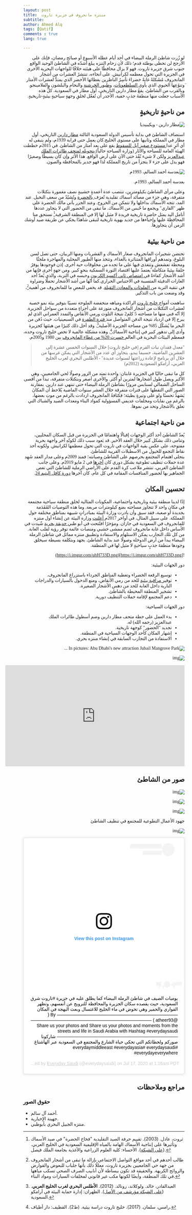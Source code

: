 ```yaml
---
layout: post
title:  منتزه مانجروف في جزيرة تاروت
subtitle: 
author: Ahmed Alq
tags: [Qatif]
comments : true
lang: true

---
```


<div dir="rtl" style="font-family: 'Amiri', serif;" markdown="1">


لو زُرت شاطئ الرملة البيضاء في أحد أيام عطلة الأسبوع أو صبائح رمضان، فإنك على الأرجح لن تحظى بوطئة قدم؛ ذلك لأن زحام التنزه يبلغ أشدّه في الشاطئ الوحيد الواقع جنوب شرق جزيرة تاروت. فهو لا يزال محافظًا على هيئته خلافًا للواجهات البحرية الأخرى في الجزيرة التي تحول معظمه لكرانيش. على أنحاءه، تنتشرُ العشرات من أشجار المانجروف مُشَكلةً غابةً خضراءَ تأسِرُ الناظرين بغطائها الأخضر الذي يمتدُّ لعشرات الأمتار َوتنوُعِها الحيوي الذي يأوي[ السلطعونات](https://ar.wikipedia.org/wiki/سرطان_أزرق_سابح)، و[طيور الخرشنة](https://ar.wikipedia.org/wiki/خرشناوات) والنحام والبلشون والفلامينجو. وبالقرب من الشاطئ، يقعُ مطار دارين التاريخي، أول مطار في السعودية. كلُّ هذه الأسباب جعلت منها منطقةَ جذبٍ خفية، الأجدر أن تُفعّل لخلقِ وجهةٍ سياحيةٍ بيئيةٍ-تاريخيةٍ.

## من ناحيةٍ تاريخيةٍ

![مطار دارين - ويكيبيديا](https://upload.wikimedia.org/wikipedia/commons/thumb/b/b4/%D8%AE%D9%84%D9%81_%D9%85%D8%B7%D8%A7%D8%B1_%D8%AF%D8%A7%D8%B1%D9%8A%D9%862.jpg/300px-%D8%AE%D9%84%D9%81_%D9%85%D8%B7%D8%A7%D8%B1_%D8%AF%D8%A7%D8%B1%D9%8A%D9%862.jpg)

استضاف الشاطئ في بداية تأسيس الدولة السعودية الثالثة [مطار دارين](https://ar.wikipedia.org/wiki/مطار_دارين) التاريخي، أول مطار في المملكة وثانيها على مستوى الخليج.كان يعمل حتى قرابة 1939م، ولم يتبقى له أي أثرٍ عدا[ مستودع صغير آيل للسقوط](http://www.alyaum.com/article/4039296) يقع على بعد أمتار من الشاطئ. في 2015م خططت الهيئة العامة للسياحة والآثار (وزارة السياحة حالياً)[ بتحويله لمتحف طائرات الملك عبدالعزيز](https://www.alyaum.com/articles/979638/المملكة-اليوم/-جولة-مسؤولي-هيئة-السياحة-في-الموقع) ولكن لا شيء نُفّذ حتى الآن على أرض الواقع. هذا الأثر وإن كان بسيطًا وصغيرًا فهو يدل على جزء لا يتجزأ من تاريخ المملكة لذا فهو جدير بالمحافظة والصون.

![بعدسة أحمد السالم، 1993م](https://upload.wikimedia.org/wikipedia/commons/6/6a/Ahmed_Al_Salem_1993_6.jpg)

بعدسة أحمد السالم، 1993م.



وعلى مرأى الشاطئ بكيلومترين، تنتصب عدة أعمدةٍ خشبيةٍ نصف مغمورة بتكتلات متفرقة، وهي جزء من مصائد أسماك تقليدية تُعرَف[ بالحضرة](https://www.spa.gov.sa/2037706) وتُشيّدُ من سعفِ النخيل. عند المد، تتجه الأسماك بداخلها ولا تتمكن من الخروج. وعند الجزر يأتي مالك الحضرة على ظهر "القاري" ويجمع ما حُبس من الأسماك. ما تبقى من الحضور التي لا يتجاوز عددها أنامل اليد يمثل حاضرة تاريخية فريدة لا مثيل لها إلا في المنطقة الشرقية[^4] تستحق منا المحافظةَ عليها وإحياءها من جديد بهوية تاريخية لتبقى شاهدًا يحكي عن طريقة صيد أوشك الزمن أن يتجاوزها.



## من ناحية بيئية

تحتضن شجيرات المانجروف صغار الأسماك و القشريات ومنها الربيان، حتى تصل لسن البلوغ، وتمدهم أوراقها المتناثرة بالغذاء، وتتخذ منها الطيور المحلية والمهاجرة ملجئًا ومحطة تعشعش وتتغذى فيها على ما تجده من مخلوقات حية أخرى. إذن فوجودها يوفرُ حلقةً بيئيةً متكاملة ًيعتمدُ عليها اقتصاد الثورة السمكية بنحوٍ كبير. ومن جهةٍ أخرى فإنها من أشد الأشجار كفاءةً في[ امتصاص ثاني أكسيد الكربون](https://www.sciencedaily.com/releases/2011/04/110404173247.htm) وحبسه في التربة، والذي يُعدّ أحد الغازات الدفيئة المتسببة في الاحتباس الحراري.كما أنّها من أشد الأشجار تحملًا وضراوة في تنقية التربة من[ الملوثات والمعادن الثقيلة](https://www.scidev.net/global/water/news/mangroves-can-trap-toxic-heavy-metals-says-study.html?__cf_chl_jschl_tk__=002a5a188ef72e9deeb37520a84a7af281605e1e-1594663657-0-AUghZE-llaKozldOVI_j5k66m2KCMKchIV3_y1pdGjE5VUGAv02v-TB-Ejxy0Se5asKPaT8aQuJTMKnFBwD9xbJBXwyggg8Xrxt0Hs16EEUNH7nUgXRZ_fJw-pvzf7WMS6i2c2NOkAHhXPr9Xtf1Ho5YIW4hVgo1x7_Sw_RD_tEtnTMSIQJJEXBN7F8USWIR5RnHBAGpW6Oc-NIkKYSQawEZjCPMrNS6gfyQG1ybCBUxds-f9Cy6fMrTD_aFqYtm6wqKSsroOD5_jYFhDHt55BZIx9BVfMlLVxEVa8JiBjFMdCA_JXBnGAoSBXBn7pI3gHU22Xnr-h0GnM7vsgi1qtDRX_CndLjY95SOEqO7q_q9nWMMBALWnJWdi_kk5gd_gg). قد يخفى للبعضِ ما للمانجروف من أهمية[^1]، وقد وضعت من باب التذكير.

ساهمت أمواج[ خليج تاروت](https://ar.wikipedia.org/wiki/خليج_تاروت) الراكدة ومياهه منخفضة الملوحة نسبيًا بتوفير بيئة نمو خصبة لعشرات التكتلات من أشجار المانجروف متوزعة على أجزاءٍ متعددة من سواحل الجزيرة. إلا أنّه فنى منها ما مساحته 5 كلم2 نتيجةَ التلوث ورمي الأنقاض والتمدد العمراني الذي لم يبرح إلا في ازدياد نتيجة الدفن المتواصل منذ[ فترة الطفرة](https://ar.wikipedia.org/wiki/مرحلة_الطفرة) في السبعينيات. حيث دُفن من البحر ما يُشكّل 85% من مساحة الجزيرة الأصلية[^2]. وقد أخل ذلك كثيرًا من هيئتها كجزيرة وأدى إلى تدهور كبير في إنتاجية الأسماك[^3]. وهذه مشكلة عالمية لا تخص خليج تاروت وحده، فمعظم البيئات البحرية في العالم[ خسرت 20% من غطاء المانجروف](http://www.fao.org/newsroom/en/news/2008/1000776/index.html) بين 1980 و2005م.

> "معدل فقدان نبات القرم [في خليج تاروت] خلال السنوات الخمس عشرة إلى العشرين الماضية، حسبما يبدو، يتجاوز أي عدد من الأشجار التي يمكن غرسها من خلال أي برنامج لإعادة زراعتها لسنوات عديدة" - الأطلس البحري لغرب الخليج العربي، أرامكو السعودية (2012م) 



كل ما تبقى حاليًا في الجزيرة غابتان: واحدة تمتد من الزور وصولًا لحي الجامعيين، وهي الأكبر ويصل طول أشجارها لمترين أو أكثر. والأخرى أصغر وبتكتلات متفرقة، تبدأ من أقصى الساحل الشمالي لسنابس مرورًا بشاطئ الرملة البيضاء حتى تنتهي عند دارين. بمقارنة الصور التي التقطها على فترات متفرقة خلال العشر سنوات الماضية يُلاحظ أن المكانَ يَشهدُ تحسنًا ولو على وتيرةٍ بطيئة؛ فكثافةُ المانجروف ازدادت بالرغم من موتِ بعضها، بالرغم من نفايات ومخلفات عديمي المسؤولية كمواد البناء ومعدات الصيد والشباك التي تعلق بالأشجار وتحد من نموها.

## من ناحية اجتماعية

يُعدّ الشاطئ أحد أكثر الوجهات إقبالًا واهتمامًا في الجزيرة من قبل السكان المحليين، وتنامى ذلك بشكل كبير خلال العقد الأخير. قد يَعود سبب ذلك لكونّهِ آخر واجهة بحرية مفتوحة، على عكسِ بقية الواجهات في تاروت التي تحول معظمها لكرانيش. ولكونه أحد نقاط التجمع للخيول من الاسطبلات القريبة للشاطئ.  
يتجلى اهتمام المجتمع بحرصهم على الشاطئ وصيانته؛ فمنذ 2009م وعلى مدار العقد شَهِد عدة حملات تنظيف تطوعية بشكل دوري كان [آخرها](http://alqhat.com/beta/archives/153768) في 2 مايو 2019م. 
وعلى جانب الشاطئ الغربي، تنتشر ملاعب كرة القدم على الأراضي الرملية للشاطئ التي تغص الجماهير بها لحضور المنافسات المقامة في كل عام، كان آخرها [دورة كافل اليتيم 24](https://juhaina.in/?act=artc&id=55645). 

##  تحسين المكان

إذًا لدينا منطقة بيئية وتاريخية واجتماعية، المكونات المثالية لخلق منطقة سياحية مجتمعة في مكان واحد لا تتجاوز مساحته بضع كيلومترات مربعة. وما هذه التوصيات المُقَدَمة بجديدة أو صعبة، فقد سبق وأن بادرت وزارة البيئة بمبادراتٍ شبيهة بمناطق مختلفة حول المملكة. على سبيل المثال، في أواخر 2017م[ أعلنت](https://www.spa.gov.sa/1695412) وزارة البيئة عن إنشاء أول منتزه للمانجروف في السعودية في جازان. ومؤخرًا افتُتحت في أبو ظبي[ حديقة بحرية](https://park.jubailisland.ae/arabic) شُيدت في الأساس داخل غابة مانجروف تَضم ممشى خشبي ومنصات عائمة توفر رؤية لقلب الغابة. من كل تلك التجارب يمكن الاستلهام والاستفادة وتطبيق منتزه مماثل في شاطئ الرملة البيضاء يبدأ من أرض الدوخلة وصولًا عند بداية الشاطئ. بجهد وبتكلفة بسيطة سيخلق وجودها منطقةَ جذبٍ سياحيةٍ لا مثيل لها في المنطقة. 

![https://i.imgur.com/uhH733D.png](https://i.imgur.com/uhH733D.png)

دور الجهات البيئية:

- توسيع الرقعة الخضراء وتغطية المناطق الجرداء باستزراع المانجروف.
- توفير[ مراقبة بيئية](https://aawsat.com/home/article/1375256/السعودية-تتجه-لإطلاق-«شرطة-بيئية»-والعقوبات-تصل-للغرامة-والسجن?utm_source=dlvr.it&utm_medium=twitter) للحد من رمي الأنقاض، ومنع الدخول بالسيارات والدراجات النارية داخل الغابة للحد من دهس الأشجار الصغيرة.
- تشجير المنطقة المحيطة بالشاطئ.
- دعم المجتمع لإقامة حملات التنظيف دورية.

دور الجهات السياحية:

- بدء العمل على خطة متحف مطار دارين وضم أسطول طائرات الملك عبدالعزيز (رحمه الله) له.
- تجديد "الحضور" كوجهة تاريخية.
- إشهار المكان كأحد الوجهات السياحية في المنطقة.
- الاستفادة من التجارب السابقة في إنشاء منتزه بحري.

![In pictures: Abu Dhabi's new attraction Jubail Mangrove Park ...](https://www.arabianbusiness.com/public/images/2020/02/20/Jubail-Mangrove-Park_Abu-Dhabi-5.jpg)



![img](https://assets.website-files.com/5e294486927059de5642492f/5e297594dda3ba86741b86d1_Intro.jpg) 



<iframe width="560" height="315" src="https://www.youtube.com/embed/YDNAV16FZGk" frameborder="0" allow="accelerometer; autoplay; encrypted-media; gyroscope; picture-in-picture" allowfullscreen></iframe>

## صور من الشاطئ



![img](https://juhaina.in/media/lib/pics/1526661710.jpg)

![img](https://juhaina.in/media/lib/pics/1526661716.jpg)

![img](https://juhaina.in/media/lib/pics/1526661703.jpg)

جهود الأعمال التطوعية للمجتمع في تنظيف الشاطئ

![img](https://www.juhaina.in/media/lib/pics/1556847563.jpg)

<blockquote class="instagram-media" data-instgrm-captioned data-instgrm-permalink="https://www.instagram.com/p/CCvHSvipRyA/?utm_source=ig_embed&amp;utm_campaign=loading" data-instgrm-version="12" style=" background:#FFF; border:0; border-radius:3px; box-shadow:0 0 1px 0 rgba(0,0,0,0.5),0 1px 10px 0 rgba(0,0,0,0.15); margin: 1px; max-width:540px; min-width:326px; padding:0; width:99.375%; width:-webkit-calc(100% - 2px); width:calc(100% - 2px);"><div style="padding:16px;"> <a href="https://www.instagram.com/p/CCvHSvipRyA/?utm_source=ig_embed&amp;utm_campaign=loading" style=" background:#FFFFFF; line-height:0; padding:0 0; text-align:center; text-decoration:none; width:100%;" target="_blank"> <div style=" display: flex; flex-direction: row; align-items: center;"> <div style="background-color: #F4F4F4; border-radius: 50%; flex-grow: 0; height: 40px; margin-right: 14px; width: 40px;"></div> <div style="display: flex; flex-direction: column; flex-grow: 1; justify-content: center;"> <div style=" background-color: #F4F4F4; border-radius: 4px; flex-grow: 0; height: 14px; margin-bottom: 6px; width: 100px;"></div> <div style=" background-color: #F4F4F4; border-radius: 4px; flex-grow: 0; height: 14px; width: 60px;"></div></div></div><div style="padding: 19% 0;"></div> <div style="display:block; height:50px; margin:0 auto 12px; width:50px;"><svg width="50px" height="50px" viewBox="0 0 60 60" version="1.1" xmlns="https://www.w3.org/2000/svg" xmlns:xlink="https://www.w3.org/1999/xlink"><g stroke="none" stroke-width="1" fill="none" fill-rule="evenodd"><g transform="translate(-511.000000, -20.000000)" fill="#000000"><g><path d="M556.869,30.41 C554.814,30.41 553.148,32.076 553.148,34.131 C553.148,36.186 554.814,37.852 556.869,37.852 C558.924,37.852 560.59,36.186 560.59,34.131 C560.59,32.076 558.924,30.41 556.869,30.41 M541,60.657 C535.114,60.657 530.342,55.887 530.342,50 C530.342,44.114 535.114,39.342 541,39.342 C546.887,39.342 551.658,44.114 551.658,50 C551.658,55.887 546.887,60.657 541,60.657 M541,33.886 C532.1,33.886 524.886,41.1 524.886,50 C524.886,58.899 532.1,66.113 541,66.113 C549.9,66.113 557.115,58.899 557.115,50 C557.115,41.1 549.9,33.886 541,33.886 M565.378,62.101 C565.244,65.022 564.756,66.606 564.346,67.663 C563.803,69.06 563.154,70.057 562.106,71.106 C561.058,72.155 560.06,72.803 558.662,73.347 C557.607,73.757 556.021,74.244 553.102,74.378 C549.944,74.521 548.997,74.552 541,74.552 C533.003,74.552 532.056,74.521 528.898,74.378 C525.979,74.244 524.393,73.757 523.338,73.347 C521.94,72.803 520.942,72.155 519.894,71.106 C518.846,70.057 518.197,69.06 517.654,67.663 C517.244,66.606 516.755,65.022 516.623,62.101 C516.479,58.943 516.448,57.996 516.448,50 C516.448,42.003 516.479,41.056 516.623,37.899 C516.755,34.978 517.244,33.391 517.654,32.338 C518.197,30.938 518.846,29.942 519.894,28.894 C520.942,27.846 521.94,27.196 523.338,26.654 C524.393,26.244 525.979,25.756 528.898,25.623 C532.057,25.479 533.004,25.448 541,25.448 C548.997,25.448 549.943,25.479 553.102,25.623 C556.021,25.756 557.607,26.244 558.662,26.654 C560.06,27.196 561.058,27.846 562.106,28.894 C563.154,29.942 563.803,30.938 564.346,32.338 C564.756,33.391 565.244,34.978 565.378,37.899 C565.522,41.056 565.552,42.003 565.552,50 C565.552,57.996 565.522,58.943 565.378,62.101 M570.82,37.631 C570.674,34.438 570.167,32.258 569.425,30.349 C568.659,28.377 567.633,26.702 565.965,25.035 C564.297,23.368 562.623,22.342 560.652,21.575 C558.743,20.834 556.562,20.326 553.369,20.18 C550.169,20.033 549.148,20 541,20 C532.853,20 531.831,20.033 528.631,20.18 C525.438,20.326 523.257,20.834 521.349,21.575 C519.376,22.342 517.703,23.368 516.035,25.035 C514.368,26.702 513.342,28.377 512.574,30.349 C511.834,32.258 511.326,34.438 511.181,37.631 C511.035,40.831 511,41.851 511,50 C511,58.147 511.035,59.17 511.181,62.369 C511.326,65.562 511.834,67.743 512.574,69.651 C513.342,71.625 514.368,73.296 516.035,74.965 C517.703,76.634 519.376,77.658 521.349,78.425 C523.257,79.167 525.438,79.673 528.631,79.82 C531.831,79.965 532.853,80.001 541,80.001 C549.148,80.001 550.169,79.965 553.369,79.82 C556.562,79.673 558.743,79.167 560.652,78.425 C562.623,77.658 564.297,76.634 565.965,74.965 C567.633,73.296 568.659,71.625 569.425,69.651 C570.167,67.743 570.674,65.562 570.82,62.369 C570.966,59.17 571,58.147 571,50 C571,41.851 570.966,40.831 570.82,37.631"></path></g></g></g></svg></div><div style="padding-top: 8px;"> <div style=" color:#3897f0; font-family:Arial,sans-serif; font-size:14px; font-style:normal; font-weight:550; line-height:18px;"> View this post on Instagram</div></div><div style="padding: 12.5% 0;"></div> <div style="display: flex; flex-direction: row; margin-bottom: 14px; align-items: center;"><div> <div style="background-color: #F4F4F4; border-radius: 50%; height: 12.5px; width: 12.5px; transform: translateX(0px) translateY(7px);"></div> <div style="background-color: #F4F4F4; height: 12.5px; transform: rotate(-45deg) translateX(3px) translateY(1px); width: 12.5px; flex-grow: 0; margin-right: 14px; margin-left: 2px;"></div> <div style="background-color: #F4F4F4; border-radius: 50%; height: 12.5px; width: 12.5px; transform: translateX(9px) translateY(-18px);"></div></div><div style="margin-left: 8px;"> <div style=" background-color: #F4F4F4; border-radius: 50%; flex-grow: 0; height: 20px; width: 20px;"></div> <div style=" width: 0; height: 0; border-top: 2px solid transparent; border-left: 6px solid #f4f4f4; border-bottom: 2px solid transparent; transform: translateX(16px) translateY(-4px) rotate(30deg)"></div></div><div style="margin-left: auto;"> <div style=" width: 0px; border-top: 8px solid #F4F4F4; border-right: 8px solid transparent; transform: translateY(16px);"></div> <div style=" background-color: #F4F4F4; flex-grow: 0; height: 12px; width: 16px; transform: translateY(-4px);"></div> <div style=" width: 0; height: 0; border-top: 8px solid #F4F4F4; border-left: 8px solid transparent; transform: translateY(-4px) translateX(8px);"></div></div></div></a> <p style=" margin:8px 0 0 0; padding:0 4px;"> <a href="https://www.instagram.com/p/CCvHSvipRyA/?utm_source=ig_embed&amp;utm_campaign=loading" style=" color:#000; font-family:Arial,sans-serif; font-size:14px; font-style:normal; font-weight:normal; line-height:17px; text-decoration:none; word-wrap:break-word;" target="_blank">يوميات الصيف في شاطئ الرملة البيضاء كما يطلق عليه في جزيرة #تاروت شرق السعودية، حيث يقصده سكان الجزيرة والمحافظة للترويح عن أنفسهم، وتظهر القواري والحمير وهي تخوض في ماء الخليج للاغتسال وبعث البهجة في المكان ——————————————————————————— By (‏ ‏ ‏@atheer93 ) ——————————————————————————— Share us your photos and Share us your photos and moments from the streets and life in Saudi Arabia with Hashtag #everydaysaudi ——————————————————————————— ‏‎شاركونا صوركم ولحظاتكم التي تحكي حياة الشارع والمجتمع في السعودية عبر الهاشتاغ #everydaysaudi  ‏#everydaymiddleeast #everydayasia #everydayeverywhere</a></p> <p style=" color:#c9c8cd; font-family:Arial,sans-serif; font-size:14px; line-height:17px; margin-bottom:0; margin-top:8px; overflow:hidden; padding:8px 0 7px; text-align:center; text-overflow:ellipsis; white-space:nowrap;">A post shared by <a href="https://www.instagram.com/everydaysaudi/?utm_source=ig_embed&amp;utm_campaign=loading" style=" color:#c9c8cd; font-family:Arial,sans-serif; font-size:14px; font-style:normal; font-weight:normal; line-height:17px;" target="_blank"> Everyday Saudi</a> (@everydaysaudi) on <time style=" font-family:Arial,sans-serif; font-size:14px; line-height:17px;" datetime="2020-07-17T08:16:17+00:00">Jul 17, 2020 at 1:16am PDT</time></p></div></blockquote>
<script async src="//www.instagram.com/embed.js"></script>

## مراجع وملاحظات

[^1]: طالب أحدهم في أحد مواقع التواصل الاجتماعي بإزالة ما تبقى من أشجار المانجروف من جهة حي الجامعيين بجزيرة تاروت، معللًا ذلك بأنها جلباب للبعوض والقوارض والروائح الكريهة. والحقيقة قد تكون ببساطة لأن أنابيب الصرف الصحي تسكب مياهها في تلك المنطقة، وأيضًا لكونها مكب غير قانوني لمخلفات السيارات ومواد البناء.

[^2]: العبدالقادر، خالد. ولوكلاند، رونالد.  (2012). **الأطلس البحري لغرب الخليج العربي**. ([على الشبكة مؤرشف من الأصل](https://web.archive.org/web/20170627140402/http://www.saudiaramco.com/ar/home/news-media/publications/books/Atlasmarine.html)). الظهران: إدارة حماية البيئة في أرامكو السعودية.
[^3]: رامس، سلمان. (2017). خليج تاروت دراسة بيئية. (ط2). القطيف: دار أطياف.

[^4]: ثروت، عادل. (2003). تقييم حرفة الصيد التقليدية "فخاخ الحضرة" في صيد الأسماك وتأثيرها على إنتاجية الأسماك الهامة بالمياه الإقليمية السعودية في الخليج العربي. ([على الشبكة](https://www.kfu.edu.sa/ar/Deans/Research/Documents/3017.pdf)). الأحساء: كلية العلوم الزراعية والأغذية بجامعة الملك فيصل.

</div>

### حقوق الصور

* أحمد آل سالم.
* جهينة الإخبارية.
* منتزه الجبيل البحري بأبوظبي. 